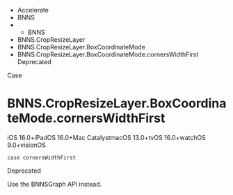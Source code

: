 

- Accelerate
- BNNS
- 
  - BNNS
- BNNS.CropResizeLayer
- BNNS.CropResizeLayer.BoxCoordinateMode
-  BNNS.CropResizeLayer.BoxCoordinateMode.cornersWidthFirst Deprecated

Case

# BNNS.CropResizeLayer.BoxCoordinateMode.cornersWidthFirst

iOS 16.0+iPadOS 16.0+Mac CatalystmacOS 13.0+tvOS 16.0+watchOS 9.0+visionOS

``` source
case cornersWidthFirst
```

Deprecated

Use the BNNSGraph API instead.

